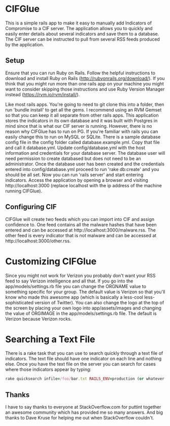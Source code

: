 CIFGlue
=======

This is a simple rails app to make it easy to manually add Indicators of Compromise to a CIF server.  The application allows you to quickly and easily enter details about several indicators and save them to a database.  The CIF server can be instructed to pull from several RSS feeds produced by the application.

Setup
-----

Ensure that you can run Ruby on Rails.  Follow the helpful instructions to download and install Ruby on Rails (http://rubyonrails.org/download/).  If you think that you might run more than one rails app on your machine you might want to consider skipping those instructions and use Ruby Version Manager instead (https://rvm.io/rvm/install/).

Like most rails apps.  You're going to need to git clone this into a folder, then run 'bundle install' to get all the gems.  I recommend using an RVM Gemset so that you can keep it all separate from other rails apps.  This application stores the indicators in its own database and it was built with Postgres in mind since that is what our CIF server is running.  However, there is no reason why CIFGlue has to run on PG.  If you're familiar with rails you can easily change this to run on MySQL or SQLite.  There is a sample database config file in the config folder called database.example.yml.  Copy that file and call it database.yml.  Update config/database.yml with the host information and credentials for your database server.  The database user will need permission to create databased but does not need to be an administrator.  Once the database user has been created and the credentials entered into config/database.yml proceed to run 'rake db:create' and you should be all set. Now you can run 'rails server' and start entering indicators.  Access the application by opening a browser and visiting http://localhost:3000 (replace localhost with the ip address of the machine running CIFGlue).

Configuring CIF
---------------

CIFGlue will create two feeds which you can import into CIF and assign confidence to.  One feed contains all the malware hashes that have been entered and can be accessed at http://localhost:3000/malware.rss.  The other feed is every indicator that is not malware and can be accessed at http://localhost:3000/other.rss.
 
Customizing CIFGlue
===================

Since you might not work for Verizon you probably don't want your RSS feed to say Verizon intelligence and all that.  If you go into the app/models/settings.rb file you can change the ORGNAME value to something specific for your group.  The default value is Verizon so that you'll know who made this awesome app (which is basically a less-cool less-sophisticated version of Twitter). You can also change the logo at the top of the screen by placing your own logo into app/assets/images and changing the value of ORGIMAGE in the app/models/settings.rb file.  The default is Verizon because Verizon rocks.

Searching a Text File
=====================
There is a rake task that you can use to search quickly through a text file of indicators.  The text file should have one indicator on each line and nothing else.  Once you have the text file on the server you can search for cases where those indicators appear by typing:
````ruby
rake quicksearch infile=/foo/bar.txt RAILS_ENV=production (or whatever environment your production indicators are in)
````

Thanks
------

I have to say thanks to everyone at StackOverflow.com for puttint together an awesome community which has provided me so many answers.  And big thanks to Dave Kruse for helping me out when StackOverflow couldn't.
